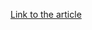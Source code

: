 [Link to the article](https://web.archive.org/web/20160324035554/https://www.johannesbader.ch/2015/12/krakens-two-domain-generation-algorithms//)
